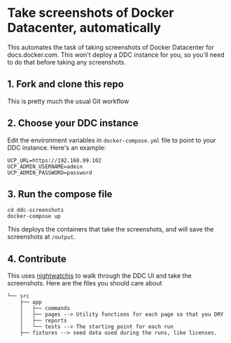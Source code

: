 # Take screenshots of Docker Datacenter, automatically

This automates the task of taking screenshots of Docker Datacenter for
docs.docker.com.
This won't deploy a DDC instance for you, so you'll need to do that before
taking any screenshots.

## 1. Fork and clone this repo

This is pretty much the usual Git workflow

## 2. Choose your DDC instance

Edit the environment variables in `docker-compose.yml` file to point to your
DDC instance. Here's an example:

```
UCP_URL=https://192.168.99.102
UCP_ADMIN_USERNAME=admin
UCP_ADMIN_PASSWORD=password
```

## 3. Run the compose file

```
cd ddc-screenshots
docker-compose up
```

This deploys the containers that take the screenshots, and will save the
screenshots at `/output`.

## 4. Contribute

This uses [nightwatchjs](http://nightwatchjs.org/) to walk through the DDC UI
and take the screenshots. Here are the files you should care about

```
└── src
    ├── app
    │   ├── commands
    │   ├── pages --> Utility functions for each page so that you DRY
    │   ├── reports
    │   └── tests --> The starting point for each run
    ├── fixtures --> seed data used during the runs, like licenses.
```
